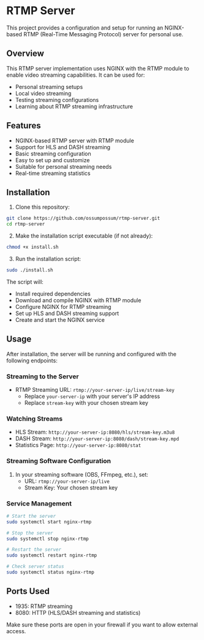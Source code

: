# RTMP Server

This project provides a configuration and setup for running an NGINX-based RTMP (Real-Time Messaging Protocol) server for personal use. 

## Overview

This RTMP server implementation uses NGINX with the RTMP module to enable video streaming capabilities. It can be used for:
- Personal streaming setups
- Local video streaming
- Testing streaming configurations
- Learning about RTMP streaming infrastructure

## Features
- NGINX-based RTMP server with RTMP module
- Support for HLS and DASH streaming
- Basic streaming configuration
- Easy to set up and customize
- Suitable for personal streaming needs
- Real-time streaming statistics

## Installation

1. Clone this repository:
```bash
git clone https://github.com/ossumpossum/rtmp-server.git
cd rtmp-server
```

2. Make the installation script executable (if not already):
```bash
chmod +x install.sh
```

3. Run the installation script:
```bash
sudo ./install.sh
```

The script will:
- Install required dependencies
- Download and compile NGINX with RTMP module
- Configure NGINX for RTMP streaming
- Set up HLS and DASH streaming support
- Create and start the NGINX service

## Usage

After installation, the server will be running and configured with the following endpoints:

### Streaming to the Server
- RTMP Streaming URL: `rtmp://your-server-ip/live/stream-key`
  - Replace `your-server-ip` with your server's IP address
  - Replace `stream-key` with your chosen stream key

### Watching Streams
- HLS Stream: `http://your-server-ip:8080/hls/stream-key.m3u8`
- DASH Stream: `http://your-server-ip:8080/dash/stream-key.mpd`
- Statistics Page: `http://your-server-ip:8080/stat`

### Streaming Software Configuration
1. In your streaming software (OBS, FFmpeg, etc.), set:
   - URL: `rtmp://your-server-ip/live`
   - Stream Key: Your chosen stream key

### Service Management
```bash
# Start the server
sudo systemctl start nginx-rtmp

# Stop the server
sudo systemctl stop nginx-rtmp

# Restart the server
sudo systemctl restart nginx-rtmp

# Check server status
sudo systemctl status nginx-rtmp
```

## Ports Used
- 1935: RTMP streaming
- 8080: HTTP (HLS/DASH streaming and statistics)

Make sure these ports are open in your firewall if you want to allow external access.
